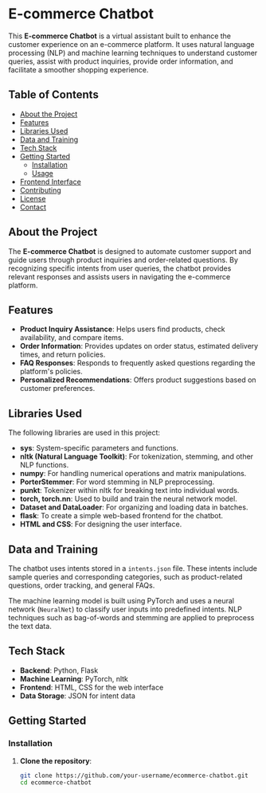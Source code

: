 # E-commerce Chatbot

This **E-commerce Chatbot** is a virtual assistant built to enhance the customer experience on an e-commerce platform. It uses natural language processing (NLP) and machine learning techniques to understand customer queries, assist with product inquiries, provide order information, and facilitate a smoother shopping experience.

## Table of Contents

- [About the Project](#about-the-project)
- [Features](#features)
- [Libraries Used](#libraries-used)
- [Data and Training](#data-and-training)
- [Tech Stack](#tech-stack)
- [Getting Started](#getting-started)
  - [Installation](#installation)
  - [Usage](#usage)
- [Frontend Interface](#frontend-interface)
- [Contributing](#contributing)
- [License](#license)
- [Contact](#contact)

## About the Project

The **E-commerce Chatbot** is designed to automate customer support and guide users through product inquiries and order-related questions. By recognizing specific intents from user queries, the chatbot provides relevant responses and assists users in navigating the e-commerce platform.

## Features

- **Product Inquiry Assistance**: Helps users find products, check availability, and compare items.
- **Order Information**: Provides updates on order status, estimated delivery times, and return policies.
- **FAQ Responses**: Responds to frequently asked questions regarding the platform's policies.
- **Personalized Recommendations**: Offers product suggestions based on customer preferences.

## Libraries Used

The following libraries are used in this project:

- **sys**: System-specific parameters and functions.
- **nltk (Natural Language Toolkit)**: For tokenization, stemming, and other NLP functions.
- **numpy**: For handling numerical operations and matrix manipulations.
- **PorterStemmer**: For word stemming in NLP preprocessing.
- **punkt**: Tokenizer within nltk for breaking text into individual words.
- **torch, torch.nn**: Used to build and train the neural network model.
- **Dataset and DataLoader**: For organizing and loading data in batches.
- **flask**: To create a simple web-based frontend for the chatbot.
- **HTML and CSS**: For designing the user interface.

## Data and Training

The chatbot uses intents stored in a `intents.json` file. These intents include sample queries and corresponding categories, such as product-related questions, order tracking, and general FAQs.

The machine learning model is built using PyTorch and uses a neural network (`NeuralNet`) to classify user inputs into predefined intents. NLP techniques such as bag-of-words and stemming are applied to preprocess the text data.

## Tech Stack

- **Backend**: Python, Flask
- **Machine Learning**: PyTorch, nltk
- **Frontend**: HTML, CSS for the web interface
- **Data Storage**: JSON for intent data

## Getting Started

### Installation

1. **Clone the repository**:

   ```bash
   git clone https://github.com/your-username/ecommerce-chatbot.git
   cd ecommerce-chatbot
   ```
